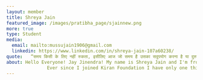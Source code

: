 ```yaml
---
layout: member
title: Shreya Jain
featured_image: /images/pratibha_page/sjainnew.png
more: true 
type: Student
media:  
  email: mailto:mussujain1906@gmail.com
  linkedin: https://www.linkedin.com/in/shreya-jain-107a60238/           
quote:   “समय किसी के लिए नहीं रुकता, इसीलिए आज जो समय है उसका सदुपयोग करना है या दुरुपयोग ये केवल आपके हाथ में है।”
about: Hello Everyone! Jay Jinendra! My name is Shreya Jain and I'm from Garhakota (Sagar) M.P. I have completed my 10th and 12th from Garhakota and and I am currently pursuing a B.Tech degree in Computer Science from Shri G.S. Institute of Science and Technology. I joined KIRAN FOUNDATION as a student in 2018, and ever since then, I have been truly amazed.
               Ever since I joined Kiran Foundation I have only one thing to say, that KIRAN FOUNDATION is not just an organization; it is a close-knit family. It not only extends financial assistance but also provides invaluable emotional support. I am immensely proud to be a part of this remarkable family, which has become my second home.
---
```

    